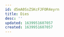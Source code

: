 ```yaml
---
id: d5mA0SsZSKcFJFOR4eyrn
title: Dies
desc: ''
updated: 1639951607057
created: 1639951607057
---
```


